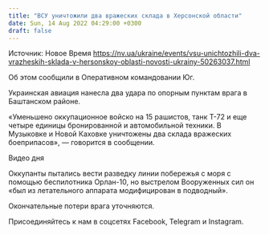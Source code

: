 ```yaml
---
title: "ВСУ уничтожили два вражеских склада в Херсонской области"
date: Sun, 14 Aug 2022 04:29:00 +0300
draft: false
---
```

Источник: Новое Время https://nv.ua/ukraine/events/vsu-unichtozhili-dva-vrazheskih-sklada-v-hersonskoy-oblasti-novosti-ukrainy-50263037.html


Об этом сообщили в Оперативном командовании Юг.

Украинская авиация нанесла два удара по опорным пунктам врага в Баштанском районе.

«Уменьшено оккупационное войско на 15 рашистов, танк Т-72 и еще четыре единицы бронированной и автомобильной техники. В Музыковке и Новой Каховке уничтожены два склада вражеских боеприпасов», — говорится в сообщении.

 Видео дня  

Оккупанты пытались вести разведку линии побережья с моря с помощью беспилотника Орлан-10, но выстрелом Вооруженных сил он «был из летательного аппарата модифицирован в подводный».

Окончательные потери врага уточняются.

Присоединяйтесь к нам в соцсетях Facebook, Telegram и Instagram.
